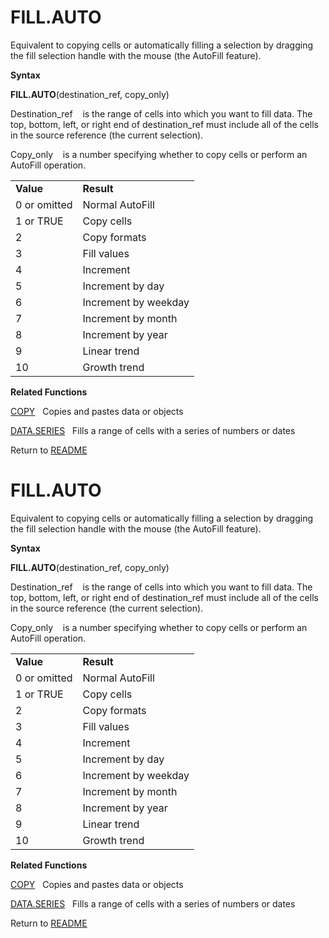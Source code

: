 # FILL.AUTO

Equivalent to copying cells or automatically filling a selection by
dragging the fill selection handle with the mouse (the AutoFill
feature).

**Syntax**

**FILL.AUTO**(destination\_ref, copy\_only)

Destination\_ref&nbsp;&nbsp;&nbsp;&nbsp;is the range of cells into which
you want to fill data. The top, bottom, left, or right end of
destination\_ref must include all of the cells in the source reference
(the current selection).

Copy\_only&nbsp;&nbsp;&nbsp;&nbsp;is a number specifying whether to copy
cells or perform an AutoFill operation.

|              |                      |
| ------------ | -------------------- |
| **Value**    | **Result**           |
| 0 or omitted | Normal AutoFill      |
| 1 or TRUE    | Copy cells           |
| 2            | Copy formats         |
| 3            | Fill values          |
| 4            | Increment            |
| 5            | Increment by day     |
| 6            | Increment by weekday |
| 7            | Increment by month   |
| 8            | Increment by year    |
| 9            | Linear trend         |
| 10           | Growth trend         |

**Related Functions**

[COPY](COPY.md)&nbsp;&nbsp;&nbsp;Copies and pastes data or objects

[DATA.SERIES](DATA.SERIES.md)&nbsp;&nbsp;&nbsp;Fills a range of cells with a series of
numbers or dates



Return to [README](README.md#F)

# FILL.AUTO

Equivalent to copying cells or automatically filling a selection by
dragging the fill selection handle with the mouse (the AutoFill
feature).

**Syntax**

**FILL.AUTO**(destination\_ref, copy\_only)

Destination\_ref&nbsp;&nbsp;&nbsp;&nbsp;is the range of cells into which
you want to fill data. The top, bottom, left, or right end of
destination\_ref must include all of the cells in the source reference
(the current selection).

Copy\_only&nbsp;&nbsp;&nbsp;&nbsp;is a number specifying whether to copy
cells or perform an AutoFill operation.

|              |                      |
| ------------ | -------------------- |
| **Value**    | **Result**           |
| 0 or omitted | Normal AutoFill      |
| 1 or TRUE    | Copy cells           |
| 2            | Copy formats         |
| 3            | Fill values          |
| 4            | Increment            |
| 5            | Increment by day     |
| 6            | Increment by weekday |
| 7            | Increment by month   |
| 8            | Increment by year    |
| 9            | Linear trend         |
| 10           | Growth trend         |

**Related Functions**

[COPY](COPY.md)&nbsp;&nbsp;&nbsp;Copies and pastes data or objects

[DATA.SERIES](DATA.SERIES.md)&nbsp;&nbsp;&nbsp;Fills a range of cells with a series of
numbers or dates



Return to [README](README.md#F)

